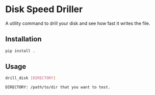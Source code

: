 # Disk Speed Driller

A utility command to drill your disk and see how fast it writes the file.

## Installation

```sh
pip install .
```

## Usage

```sh
drill_disk [DIRECTORY]

DIRECTORY: /path/to/dir that you want to test.
```
